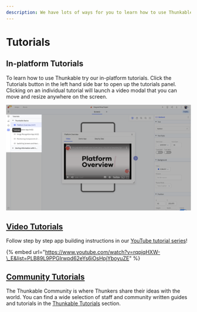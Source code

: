 ```yaml
---
description: We have lots of ways for you to learn how to use Thunkable.
---
```


# Tutorials

## In-platform Tutorials

To learn how to use Thunkable try our in-platform tutorials. Click the Tutorials button in the left hand side bar to open up the tutorials panel. Clicking on an individual tutorial will launch a video modal that you can move and resize anywhere on the screen. 

![](../.gitbook/assets/tutorials_panel.png)

## [Video Tutorials](https://www.youtube.com/watch?v=YrONgW8udmM&list=PLB89L9PPGIrwpd62eYs6iOsHpjYboyuZE)

Follow step by step app building instructions in our [YouTube tutorial series](https://www.youtube.com/watch?v=rqpjqHXW-_E&list=PLB89L9PPGIrwpd62eYs6iOsHpjYboyuZE)!

{% embed url="https://www.youtube.com/watch?v=rqpjqHXW-\_E&list=PLB89L9PPGIrwpd62eYs6iOsHpjYboyuZE" %}

## [Community Tutorials](https://community.thunkable.com/c/thunkable-cross-tutorials)


The Thunkable Community is where Thunkers share their ideas with the world. You can find a wide selection of staff and community written guides and tutorials in the [Thunkable Tutorials](https://community.thunkable.com/c/thunkable-tutorials/56) section.

